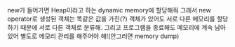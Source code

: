 new가 들어가면 Heap이라고 하는 dynamic memory에 할당해줘
그래서 new operator로 생성된 객체는 똑같은 값을 가진(?) 객체가 있어도 서로 다른 메모리를 할당하기 때문에 서로 다른 객체로 분류해. 그리고 프로그램을 종료해도 메모리에 계속 남아있어
별도로 메모리 관리를 해주어야 해!(안그러면 memory dump)